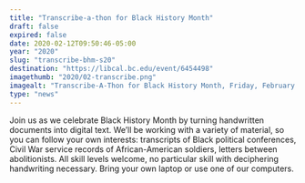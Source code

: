 ```yaml
---
title: "Transcribe-a-thon for Black History Month"
draft: false
expired: false
date: 2020-02-12T09:50:46-05:00
year: "2020"
slug: "transcribe-bhm-s20"
destination: "https://libcal.bc.edu/event/6454498"
imagethumb: "2020/02-transcribe.png"
imagealt: "Transcribe-A-Thon for Black History Month, Friday, February 21, 2020, 1:00pm - 3:00pm, Digital Studio Conference Space O'Neill Library"
type: "news"
---
```


Join us as we celebrate Black History Month by turning handwritten documents into digital text. We’ll be working with a variety of material, so you can follow your own interests: transcripts of Black political conferences, Civil War service records of African-American soldiers, letters between abolitionists. All skill levels welcome, no particular skill with deciphering handwriting necessary. Bring your own laptop or use one of our computers.